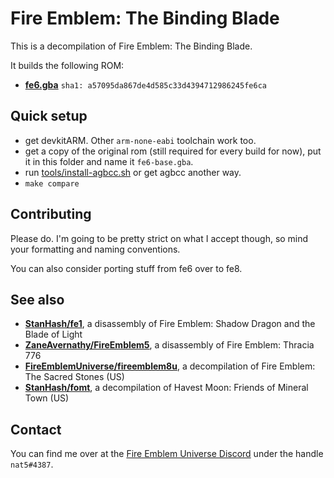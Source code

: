 
# Fire Emblem: The Binding Blade

This is a decompilation of Fire Emblem: The Binding Blade.

It builds the following ROM:

* **[fe6.gba]** `sha1: a57095da867de4d585c33d4394712986245fe6ca`

[fe6.gba]: https://datomatic.no-intro.org/index.php?page=show_record&s=23&n=0367

## Quick setup

- get devkitARM. Other `arm-none-eabi` toolchain work too.
- get a copy of the original rom (still required for every build for now), put it in this folder and name it `fe6-base.gba`.
- run [tools/install-agbcc.sh](tools/install-agbcc.sh) or get agbcc another way.
- `make compare`

## Contributing

Please do. I'm going to be pretty strict on what I accept though, so mind your formatting and naming conventions.

You can also consider porting stuff from fe6 over to fe8.

## See also

* [**StanHash/fe1**](https://github.com/StanHash/fe1), a disassembly of Fire Emblem: Shadow Dragon and the Blade of Light
* [**ZaneAvernathy/FireEmblem5**](https://github.com/ZaneAvernathy/FireEmblem5), a disassembly of Fire Emblem: Thracia 776
* [**FireEmblemUniverse/fireemblem8u**](https://github.com/FireEmblemUniverse/fireemblem8u), a decompilation of Fire Emblem: The Sacred Stones (US)
* [**StanHash/fomt**](https://github.com/StanHash/fomt), a decompilation of Havest Moon: Friends of Mineral Town (US)

## Contact

You can find me over at the [Fire Emblem Universe Discord](https://feuniverse.us/t/feu-discord-server/1480?u=stanh) under the handle `nat5#4387`.
